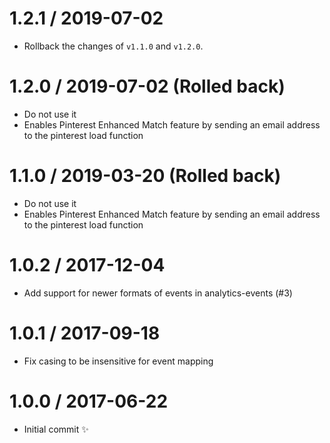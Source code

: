 1.2.1 / 2019-07-02
==================

  * Rollback the changes of `v1.1.0` and `v1.2.0`.

1.2.0 / 2019-07-02 (Rolled back)
==================

  * Do not use it
  * Enables Pinterest Enhanced Match feature by sending an email address to the pinterest load function

1.1.0 / 2019-03-20 (Rolled back)
==================

  * Do not use it
  * Enables Pinterest Enhanced Match feature by sending an email address to the pinterest load function

1.0.2 / 2017-12-04
==================

  * Add support for newer formats of events in analytics-events (#3)

1.0.1 / 2017-09-18
==================

  * Fix casing to be insensitive for event mapping

1.0.0 / 2017-06-22
==================

  * Initial commit :sparkles:
